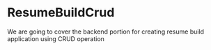# ResumeBuildCrud
We are going to cover the backend portion for creating resume build application using CRUD operation
